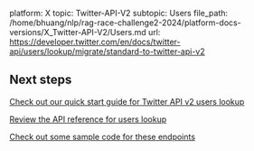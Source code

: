 platform: X
topic: Twitter-API-V2
subtopic: Users
file_path: /home/bhuang/nlp/rag-race-challenge2-2024/platform-docs-versions/X_Twitter-API-V2/Users.md
url: https://developer.twitter.com/en/docs/twitter-api/users/lookup/migrate/standard-to-twitter-api-v2

## Next steps

[Check out our quick start guide for Twitter API v2 users lookup](https://developer.twitter.com/en/docs/twitter-api/users/lookup/quick-start "Check out our quick start guide for Twitter API v2 users lookup")

[Review the API reference for users lookup](https://developer.twitter.com/en/docs/twitter-api/users/lookup/api-reference "Review the API reference for users lookup")

[Check out some sample code for these endpoints](https://github.com/twitterdev/Twitter-API-v2-sample-code "Check out some sample code for these endpoints")